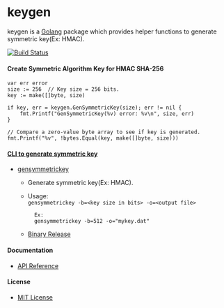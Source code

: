 # keygen

keygen is a [Golang](http://golang.org) package which provides helper functions to generate symmetric key(Ex: HMAC).

[![Build Status](https://travis-ci.org/northbright/keygen.svg?branch=master)](https://travis-ci.org/northbright/keygen)

#### Create Symmetric Algorithm Key for HMAC SHA-256

    var err error
    size := 256  // Key size = 256 bits.
    key := make([]byte, size)

    if key, err = keygen.GenSymmetricKey(size); err != nil {
        fmt.Printf("GenSymmetricKey(%v) error: %v\n", size, err)
    }

    // Compare a zero-value byte array to see if key is generated.
    fmt.Printf("%v", !bytes.Equal(key, make([]byte, size)))

#### [CLI to generate symmetric key](https://github.com/northbright/keygen/tree/master/cli/gensymmetrickey)
* [gensymmetrickey](https://github.com/northbright/keygen/tree/master/cli/gensymmetrickey)

  * Generate symmetric key(Ex: HMAC).
  * Usage:  
      `gensymmetrickey -b=<key size in bits> -o=<output file>`
      
          Ex:
          gensymmetrickey -b=512 -o="mykey.dat"
          
  * [Binary Release](https://github.com/northbright/keygen/releases)

#### Documentation
* [API Reference](http://godoc.org/github.com/northbright/keygen)

#### License
* [MIT License](./LICENSE)
